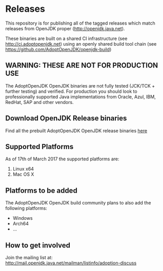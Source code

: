 # Releases

This repository is for publishing all of the tagged releases which match releases from OpenJDK proper (http://openjdk.java.net).

These binaries are built on a shared CI infrastructure (see http://ci.adoptopenjdk.net) using an openly shared build tool chain (see https://github.com/AdoptOpenJDK/openjdk-build)

## WARNING: THESE ARE NOT FOR PRODUCTION USE

The AdoptOpenJDK OpenJDK binaries are not fully tested (JCK/TCK + further testing) and verified. For production you should
look to professionally supported Java implementations from Oracle, Azul, IBM, RedHat, SAP and other vendors.

## Download OpenJDK Release binaries

Find all the prebuilt AdoptOpenJDK OpenJDK release binaries [here](https://github.com/AdoptOpenJDK/openjdk-releases/releases)

## Supported Platforms

As of 17th of March 2017 the supported platforms are:

1. Linux x64
1. Mac OS X

## Platforms to be added

The AdoptOpenJDK OpenJDK build community plans to also add the following platforms:

* Windows
* Arch64
* ...

## How to get involved

Join the mailing list at: http://mail.openjdk.java.net/mailman/listinfo/adoption-discuss
